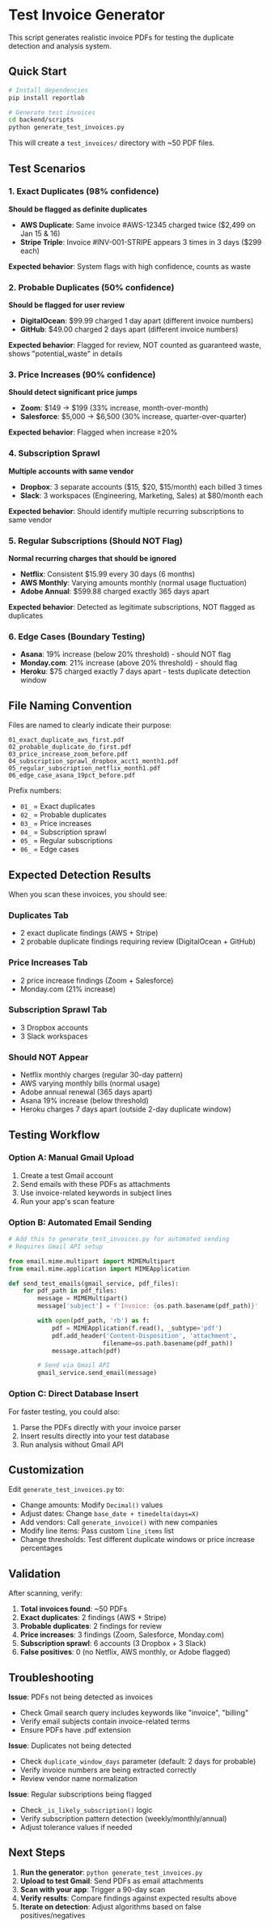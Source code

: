 # Test Invoice Generator

This script generates realistic invoice PDFs for testing the duplicate detection and analysis system.

## Quick Start

```bash
# Install dependencies
pip install reportlab

# Generate test invoices
cd backend/scripts
python generate_test_invoices.py
```

This will create a `test_invoices/` directory with ~50 PDF files.

## Test Scenarios

### 1. Exact Duplicates (98% confidence)
**Should be flagged as definite duplicates**

- **AWS Duplicate**: Same invoice #AWS-12345 charged twice ($2,499 on Jan 15 & 16)
- **Stripe Triple**: Invoice #INV-001-STRIPE appears 3 times in 3 days ($299 each)

**Expected behavior**: System flags with high confidence, counts as waste

### 2. Probable Duplicates (50% confidence)
**Should be flagged for user review**

- **DigitalOcean**: $99.99 charged 1 day apart (different invoice numbers)
- **GitHub**: $49.00 charged 2 days apart (different invoice numbers)

**Expected behavior**: Flagged for review, NOT counted as guaranteed waste, shows "potential_waste" in details

### 3. Price Increases (90% confidence)
**Should detect significant price jumps**

- **Zoom**: $149 → $199 (33% increase, month-over-month)
- **Salesforce**: $5,000 → $6,500 (30% increase, quarter-over-quarter)

**Expected behavior**: Flagged when increase ≥20%

### 4. Subscription Sprawl
**Multiple accounts with same vendor**

- **Dropbox**: 3 separate accounts ($15, $20, $15/month) each billed 3 times
- **Slack**: 3 workspaces (Engineering, Marketing, Sales) at $80/month each

**Expected behavior**: Should identify multiple recurring subscriptions to same vendor

### 5. Regular Subscriptions (Should NOT Flag)
**Normal recurring charges that should be ignored**

- **Netflix**: Consistent $15.99 every 30 days (6 months)
- **AWS Monthly**: Varying amounts monthly (normal usage fluctuation)
- **Adobe Annual**: $599.88 charged exactly 365 days apart

**Expected behavior**: Detected as legitimate subscriptions, NOT flagged as duplicates

### 6. Edge Cases (Boundary Testing)

- **Asana**: 19% increase (below 20% threshold) - should NOT flag
- **Monday.com**: 21% increase (above 20% threshold) - should flag
- **Heroku**: $75 charged exactly 7 days apart - tests duplicate detection window

## File Naming Convention

Files are named to clearly indicate their purpose:
```
01_exact_duplicate_aws_first.pdf
02_probable_duplicate_do_first.pdf
03_price_increase_zoom_before.pdf
04_subscription_sprawl_dropbox_acct1_month1.pdf
05_regular_subscription_netflix_month1.pdf
06_edge_case_asana_19pct_before.pdf
```

Prefix numbers:
- `01_` = Exact duplicates
- `02_` = Probable duplicates
- `03_` = Price increases
- `04_` = Subscription sprawl
- `05_` = Regular subscriptions
- `06_` = Edge cases

## Expected Detection Results

When you scan these invoices, you should see:

### Duplicates Tab
- 2 exact duplicate findings (AWS + Stripe)
- 2 probable duplicate findings requiring review (DigitalOcean + GitHub)

### Price Increases Tab
- 2 price increase findings (Zoom + Salesforce)
- Monday.com (21% increase)

### Subscription Sprawl Tab
- 3 Dropbox accounts
- 3 Slack workspaces

### Should NOT Appear
- Netflix monthly charges (regular 30-day pattern)
- AWS varying monthly bills (normal usage)
- Adobe annual renewal (365 days apart)
- Asana 19% increase (below threshold)
- Heroku charges 7 days apart (outside 2-day duplicate window)

## Testing Workflow

### Option A: Manual Gmail Upload
1. Create a test Gmail account
2. Send emails with these PDFs as attachments
3. Use invoice-related keywords in subject lines
4. Run your app's scan feature

### Option B: Automated Email Sending
```python
# Add this to generate_test_invoices.py for automated sending
# Requires Gmail API setup

from email.mime.multipart import MIMEMultipart
from email.mime.application import MIMEApplication

def send_test_emails(gmail_service, pdf_files):
    for pdf_path in pdf_files:
        message = MIMEMultipart()
        message['subject'] = f'Invoice: {os.path.basename(pdf_path)}'

        with open(pdf_path, 'rb') as f:
            pdf = MIMEApplication(f.read(), _subtype='pdf')
            pdf.add_header('Content-Disposition', 'attachment',
                          filename=os.path.basename(pdf_path))
            message.attach(pdf)

        # Send via Gmail API
        gmail_service.send_email(message)
```

### Option C: Direct Database Insert
For faster testing, you could also:
1. Parse the PDFs directly with your invoice parser
2. Insert results directly into your test database
3. Run analysis without Gmail API

## Customization

Edit `generate_test_invoices.py` to:

- Change amounts: Modify `Decimal()` values
- Adjust dates: Change `base_date + timedelta(days=X)`
- Add vendors: Call `generate_invoice()` with new companies
- Modify line items: Pass custom `line_items` list
- Change thresholds: Test different duplicate windows or price increase percentages

## Validation

After scanning, verify:

1. **Total invoices found**: ~50 PDFs
2. **Exact duplicates**: 2 findings (AWS + Stripe)
3. **Probable duplicates**: 2 findings for review
4. **Price increases**: 3 findings (Zoom, Salesforce, Monday.com)
5. **Subscription sprawl**: 6 accounts (3 Dropbox + 3 Slack)
6. **False positives**: 0 (no Netflix, AWS monthly, or Adobe flagged)

## Troubleshooting

**Issue**: PDFs not being detected as invoices
- Check Gmail search query includes keywords like "invoice", "billing"
- Verify email subjects contain invoice-related terms
- Ensure PDFs have .pdf extension

**Issue**: Duplicates not being detected
- Check `duplicate_window_days` parameter (default: 2 days for probable)
- Verify invoice numbers are being extracted correctly
- Review vendor name normalization

**Issue**: Regular subscriptions being flagged
- Check `_is_likely_subscription()` logic
- Verify subscription pattern detection (weekly/monthly/annual)
- Adjust tolerance values if needed

## Next Steps

1. **Run the generator**: `python generate_test_invoices.py`
2. **Upload to test Gmail**: Send PDFs as email attachments
3. **Scan with your app**: Trigger a 90-day scan
4. **Verify results**: Compare findings against expected results above
5. **Iterate on detection**: Adjust algorithms based on false positives/negatives
